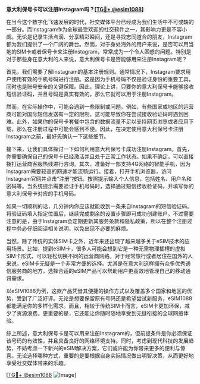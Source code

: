 **意大利保号卡可以注册Instagram吗？[[TG💪+ @esim1088](https://t.me/s/esim1088)]**

在当今这个数字化飞速发展的时代，社交媒体平台已经成为我们生活中不可或缺的一部分。而Instagram作为全球最受欢迎的社交软件之一，其影响力更是不容小觑。无论是记录生活点滴、分享精彩瞬间，还是寻找志同道合的朋友，Instagram都为我们提供了一个广阔的舞台。然而，对于身处海外的用户来说，是否可以用当地的SIM卡或者保号卡来注册Instagram，常常成为一个令人困惑的问题。特别是对于那些身在意大利的人来说，意大利保号卡是否能够用来注册Instagram呢？

首先，我们需要了解Instagram的基本注册规则。通常情况下，Instagram要求用户使用有效的手机号码进行注册。这是因为手机号码不仅是验证身份的重要工具，同时也是账号安全的关键保障。因此，理论上讲，只要你的意大利保号卡能够接收短信验证码，并且号码是真实有效的，那么它就可以用于注册Instagram。

然而，在实际操作中，可能会遇到一些限制或问题。例如，有些国家或地区的运营商可能对国际短信发送有一定的限制，这可能导致你在尝试接收验证码时遇到困难。此外，如果你的保号卡套餐中包含的数据流量不足以支持网页浏览或者应用下载，那么在注册过程中可能会感到不便。因此，在决定使用意大利保号卡注册Instagram之前，最好先确认一下这些细节。

接下来，让我们具体探讨一下如何利用意大利保号卡成功注册Instagram。首先，你需要确保自己的保号卡已经激活并且处于正常工作状态。如果不确定，可以直接拨打运营商客服热线进行咨询。其次，准备好一部支持4G网络的智能手机，因为Instagram需要较高的网速才能流畅运行。接着，打开手机浏览器，访问Instagram官网并点击“注册”按钮。按照提示输入个人信息，包括姓名、用户名和密码等。当系统提示需要验证手机号码时，选择通过短信接收验证码，并填写你的意大利保号卡对应的手机号码。

如果一切顺利的话，几分钟内你应该就能收到一条来自Instagram的短信验证码。将验证码填入指定位置后，继续完成剩余的设置步骤即可成功创建账户。不过需要注意的是，由于Instagram会定期更新其服务条款和隐私政策，所以在整个注册过程中务必仔细阅读相关说明，以免出现不必要的麻烦。

当然，除了传统的实体SIM卡之外，近年来还出现了越来越多关于eSIM技术的应用场景。比如，提到eSIM卡，很多人可能会想到它是一种无需物理插槽的虚拟SIM卡形式，可以轻松切换不同的运营商网络。对于经常旅行或者居住在国外的人来说，eSIM卡无疑是一个非常方便的选择。尤其是在意大利这样拥有众多优秀通信服务商的地方，选择合适的eSIM产品可以帮助用户更高效地管理自己的移动通讯需求。

以eSIM1088为例，这款产品凭借其便捷的操作方式以及覆盖多个国家和地区的优势，受到了广泛好评。无论是想要保留原有号码还是希望尝试新服务，eSIM1088都能满足你的多样化需求。而且，相较于传统SIM卡而言，eSIM卡更加环保，减少了资源浪费。更重要的是，它还能让你随时随地享受到无缝衔接的全球网络体验。

综上所述，意大利保号卡是可以用来注册Instagram的，但前提条件是你必须保证该号码的有效性，并且具备良好的网络环境支持。同时，考虑到现代科技的发展趋势，不妨考虑一下新兴的eSIM解决方案，它们或许能为你带来更多的便利与惊喜。无论选择哪种方式，重要的是要根据自身实际情况做出明智决策，从而更好地享受社交媒体带来的乐趣。

[[TG💪+ @esim1088](https://t.me/s/esim1088) ![Image](https://i.postimg.cc/4NQfJmqS/Snipaste-2025-05-13-00-14-12.png)]